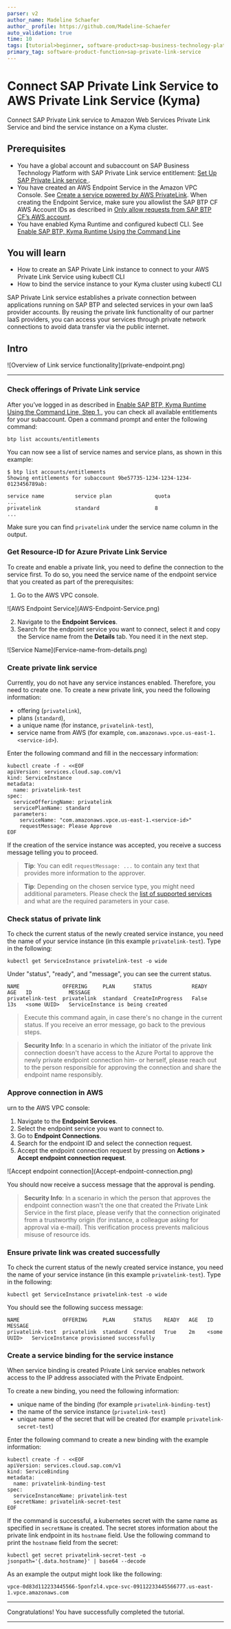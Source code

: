 ```yaml
---
parser: v2
author_name: Madeline Schaefer
author_ profile: https://github.com/Madeline-Schaefer
auto_validation: true
time: 10
tags: [tutorial>beginner, software-product>sap-business-technology-platform, software-product-function>sap-btp-cockpit, tutorial>license, software-product-function>sap-private-link-service, software-product-function>sap-btp-command-line-interface]
primary_tag: software-product-function>sap-private-link-service
---
```


# Connect SAP Private Link Service to AWS Private Link Service (Kyma)
<!-- description --> Connect SAP Private Link service to Amazon Web Services Private Link Service and bind the service instance on a Kyma cluster.

## Prerequisites
- You have a global account and subaccount on SAP Business Technology Platform with SAP Private Link service entitlement: [Set Up SAP Private Link service ](private-link-onboarding).
- You have created an AWS Endpoint Service in the Amazon VPC Console. See [Create a service powered by AWS PrivateLink](https://docs.aws.amazon.com/vpc/latest/privatelink/create-endpoint-service.html).
When creating the Endpoint Service, make sure you allowlist the SAP BTP CF AWS Account IDs as described in [Only allow requests from SAP BTP CF’s AWS account](https://help.sap.com/docs/private-link/private-link1/best-practices-for-secure-endpoint-approval-on-aws).
- You have enabled Kyma Runtime and configured kubectl CLI. See [Enable SAP BTP, Kyma Runtime Using the Command Line](https://developers.sap.com/tutorials/btp-cli-setup-kyma-cluster.html)

## You will learn
  - How to create an SAP Private Link instance to connect to your AWS Private Link Service using kubectl CLI
  - How to bind the service instance to your Kyma cluster using kubectl CLI

 SAP Private Link service establishes a private connection between applications running on SAP BTP and selected services in your own IaaS provider accounts. By reusing the private link functionality of our partner IaaS providers, you can access your services through private network connections to avoid data transfer via the public internet.

## Intro
<!-- border -->![Overview of  Link service functionality](private-endpoint.png)

---

### Check offerings of Private Link service 


After you’ve logged in as described in [Enable SAP BTP, Kyma Runtime Using the Command Line, Step 1,](https://developers.sap.com/tutorials/btp-cli-setup-kyma-cluster.html), you can check all available entitlements for your subaccount. Open a command prompt and enter the following command:

```Shell/Bash
btp list accounts/entitlements
```

You can now see a list of service names and service plans, as shown in this example:

```Shell/Bash
$ btp list accounts/entitlements
Showing entitlements for subaccount 9be57735-1234-1234-1234-0123456789ab:

service name          service plan              quota
...
privatelink           standard                  8
...
```

Make sure you can find `privatelink` under the service name column in the output.


### Get Resource-ID for Azure Private Link Service


To create and enable a private link, you need to define the connection to the service first. To do so, you need the service name of the endpoint service that you created as part of the prerequisites:

1. Go to the AWS VPC console.
<!-- border -->![AWS Endpoint Service](AWS-Endpoint-Service.png)

2. Navigate to the **Endpoint Services**.
3. Search for the endpoint service you want to connect, select it and copy the Service name from the **Details** tab. You need it in the next step.

<!-- border -->![Service Name](Fervice-name-from-details.png)


### Create private link service


Currently, you do not have any service instances enabled. Therefore, you need to create one. To create a new private link, you need the following information:

- offering (`privatelink`),
- plans (`standard`),
- a unique name (for instance, `privatelink-test`),
- service name from AWS (for example, `com.amazonaws.vpce.us-east-1.<service-id>`).

Enter the following command and fill in the neccessary information:

```Shell/Bash
kubectl create -f - <<EOF
apiVersion: services.cloud.sap.com/v1
kind: ServiceInstance
metadata:
  name: privatelink-test
spec:
  serviceOfferingName: privatelink
  servicePlanName: standard
  parameters:
    serviceName: "com.amazonaws.vpce.us-east-1.<service-id>"
    requestMessage: Please Approve 
EOF
```

If the creation of the service instance was accepted, you receive a success message telling you to proceed.

> **Tip**: You can edit `requestMessage: ...` to contain any text that provides more information to the approver.

> **Tip**: Depending on the chosen service type, you might need additional parameters. Please check the [list of supported services](https://help.sap.com/docs/private-link/private-link1/consume-azure-services-in-sap-btp) and what are the required parameters in your case.


### Check status of private link 


To check the current status of the newly created service instance, you need the name of your service instance (in this example `privatelink-test`). Type in the following:

```Shell/Bash
kubectl get ServiceInstance privatelink-test -o wide
```

Under "status", "ready", and "message", you can see the current status.

```Shell/Bash
NAME              OFFERING     PLAN      STATUS             READY   AGE   ID            MESSAGE
privatelink-test  privatelink  standard  CreateInProgress   False   13s   <some UUID>   ServiceInstance is being created
```

>  Execute this command again, in case there's no change in the current status. If you receive an error message, go back to the previous steps.


> **Security Info**: In a scenario in which the initiator of the private link connection doesn't have access to the Azure Portal to approve the newly private endpoint connection him- or herself, please reach out to the person responsible for approving the connection and share the endpoint name responsibly.


### Approve connection in AWS


urn to the AWS VPC console:

1. Navigate to the **Endpoint Services**.
2. Select the endpoint service you want to connect to.
3. Go to **Endpoint Connections**.
4. Search for the endpoint ID and select the connection request.
5. Accept the endpoint connection request by pressing on **Actions > Accept endpoint connection request**.

<!-- border -->![Accept endpoint connection](Accept-endpoint-connection.png)


You should now receive a success message that the approval is pending.

>**Security Info**: In a scenario in which the person that approves the endpoint connection wasn't the one that created the Private Link Service in the first place, please verify that the connection originated from a trustworthy origin (for instance, a colleague asking for approval via e-mail). This verification process prevents malicious misuse of resource ids.


### Ensure private link was created successfully


To check the current status of the newly created service instance, you need the name of your service instance (in this example `privatelink-test`). Type in the following:

```Shell/Bash
kubectl get ServiceInstance privatelink-test -o wide
```

You should see the following success message:

```Shell/Bash
NAME              OFFERING     PLAN      STATUS    READY   AGE   ID            MESSAGE
privatelink-test  privatelink  standard  Created   True    2m    <some UUID>   ServiceInstance provisioned successfully
```


### Create a service binding for the service instance


When service binding is created Private Link service enables network access to the IP address associated with the Private Endpoint.

To create a new binding, you need the following information:

- unique name of the binding (for example ```privatelink-binding-test```)
- the name of the service instance (```privatelink-test```)
- unique name of the secret that will be created (for example ```privatelink-secret-test```)

Enter the following command to create a new binding with the example information:

```Shell/Bash
kubectl create -f - <<EOF
apiVersion: services.cloud.sap.com/v1
kind: ServiceBinding
metadata:
  name: privatelink-binding-test
spec:
  serviceInstanceName: privatelink-test
  secretName: privatelink-secret-test
EOF
```

If the command is successful, a kubernetes secret with the same name as specified in `secretName` is created. The secret stores information about the private link endpoint in its `hostname` field. Use the following command to print the `hostname` field from the secret:

```Shell/Bash
kubectl get secret privatelink-secret-test -o jsonpath='{.data.hostname}' | base64 --decode
```

As an example the output might look like the following:

```Shell/Bash
vpce-0d83d112233445566-5ponfzl4.vpce-svc-09112233445566777.us-east-1.vpce.amazonaws.com
```

---

Congratulations! You have successfully completed the tutorial.

---
